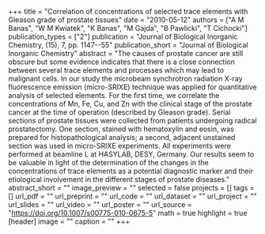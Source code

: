 +++
title = "Correlation of concentrations of selected trace elements with Gleason grade of prostate tissues"
date = "2010-05-12"
authors = ["A M Banas", "W M Kwiatek", "K Banas", "M Gajda", "B Pawlicki", "T Cichocki"]
publication_types = ["2"]
publication = "Journal of Biological Inorganic Chemistry, (15), 7, pp. 1147--55"
publication_short = "Journal of Biological Inorganic Chemistry"
abstract = "The causes of prostate cancer are still obscure but some evidence indicates that there is a close connection between several trace elements and processes which may lead to malignant cells. In our study the microbeam synchrotron radiation X-ray fluorescence emission (micro-SRIXE) technique was applied for quantitative analysis of selected elements. For the first time, we correlate the concentrations of Mn, Fe, Cu, and Zn with the clinical stage of the prostate cancer at the time of operation (described by Gleason grade). Serial sections of prostate tissues were collected from patients undergoing radical prostatectomy. One section, stained with hematoxylin and eosin, was prepared for histopathological analysis; a second, adjacent unstained section was used in micro-SRIXE experiments. All experiments were performed at beamline L at HASYLAB, DESY, Germany. Our results seem to be valuable in light of the determination of the changes in the concentrations of trace elements as a potential diagnostic marker and their etiological involvement in the different stages of prostate diseases."
abstract_short = ""
image_preview = ""
selected = false
projects = []
tags = []
url_pdf = ""
url_preprint = ""
url_code = ""
url_dataset = ""
url_project = ""
url_slides = ""
url_video = ""
url_poster = ""
url_source = "https://doi.org/10.1007/s00775-010-0675-5"
math = true
highlight = true
[header]
image = ""
caption = ""
+++
